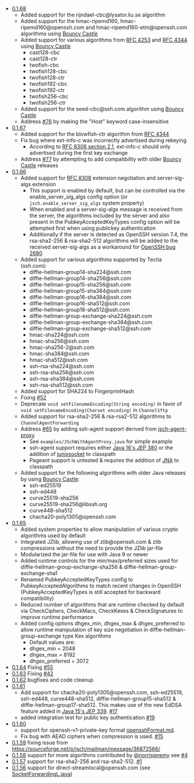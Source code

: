* [0.1.68](https://github.com/mwiede/jsch/releases/tag/jsch-0.1.68)
  * Added support for the rijndael-cbc@<!-- -->lysator.liu.se algorithm
  * Added support for the hmac-ripemd160, hmac-ripemd160@<!-- -->openssh.com and hmac-ripemd160-etm@<!-- -->openssh.com algorithms using [Bouncy Castle](https://www.bouncycastle.org/java.html)
  * Added support for various algorithms from [RFC 4253](https://datatracker.ietf.org/doc/html/rfc4253) and [RFC 4344](https://datatracker.ietf.org/doc/html/rfc4344) using [Bouncy Castle](https://www.bouncycastle.org/java.html)
    * cast128-cbc
    * cast128-ctr
    * twofish-cbc
    * twofish128-cbc
    * twofish128-ctr
    * twofish192-cbc
    * twofish192-ctr
    * twofish256-cbc
    * twofish256-ctr
  * Added support for the seed-cbc@<!-- -->ssh.com algorithm using [Bouncy Castle](https://www.bouncycastle.org/java.html)
  * Address [#76](https://github.com/mwiede/jsch/issues/76) by making the "Host" keyword case-insensitive
* [0.1.67](https://github.com/mwiede/jsch/releases/tag/jsch-0.1.67)
  * Added support for the blowfish-ctr algorithm from [RFC 4344](https://datatracker.ietf.org/doc/html/rfc4344)
  * Fix bug where ext-info-c was incorrectly advertised during rekeying
    * According to [RFC 8308 section 2.1](https://datatracker.ietf.org/doc/html/rfc8308#section-2.1), ext-info-c should only advertised during the first key exchange
  * Address [#77](https://github.com/mwiede/jsch/issues/77) by attempting to add compatibility with older [Bouncy Castle](https://www.bouncycastle.org/java.html) releases
* [0.1.66](https://github.com/mwiede/jsch/releases/tag/jsch-0.1.66)
  * Added support for [RFC 8308](https://datatracker.ietf.org/doc/html/rfc8308) extension negotiation and server-sig-algs extension
    * This support is enabled by default, but can be controlled via the enable_server_sig_algs config option (or `jsch.enable_server_sig_algs` system property)
    * When enabled and a server-sig-algs message is received from the server, the algorithms included by the server and also present in the PubkeyAcceptedKeyTypes config option will be attempted first when using publickey authentication
    * Additionally if the server is detected as OpenSSH version 7.4, the rsa-sha2-256 & rsa-sha2-512 algorithms will be added to the received server-sig-algs as a workaround for [OpenSSH bug 2680](https://bugzilla.mindrot.org/show_bug.cgi?id=2680)
  * Added support for various algorithms supported by Tectia (ssh.com):
    * diffie-hellman-group14-sha224@<!-- -->ssh.com
    * diffie-hellman-group14-sha256@<!-- -->ssh.com
    * diffie-hellman-group15-sha256@<!-- -->ssh.com
    * diffie-hellman-group15-sha384@<!-- -->ssh.com
    * diffie-hellman-group16-sha384@<!-- -->ssh.com
    * diffie-hellman-group16-sha512@<!-- -->ssh.com
    * diffie-hellman-group18-sha512@<!-- -->ssh.com
    * diffie-hellman-group-exchange-sha224@<!-- -->ssh.com
    * diffie-hellman-group-exchange-sha384@<!-- -->ssh.com
    * diffie-hellman-group-exchange-sha512@<!-- -->ssh.com
    * hmac-sha224@<!-- -->ssh.com
    * hmac-sha256@<!-- -->ssh.com
    * hmac-sha256-2@<!-- -->ssh.com
    * hmac-sha384@<!-- -->ssh.com
    * hmac-sha512@<!-- -->ssh.com
    * ssh-rsa-sha224@<!-- -->ssh.com
    * ssh-rsa-sha256@<!-- -->ssh.com
    * ssh-rsa-sha384@<!-- -->ssh.com
    * ssh-rsa-sha512@<!-- -->ssh.com
  * Added support for SHA224 to FingerprintHash
  * Fixing [#52](https://github.com/mwiede/jsch/issues/52)
  * Deprecate `void setFilenameEncoding(String encoding)` in favor of `void setFilenameEncoding(Charset encoding)` in `ChannelSftp`
  * Added support for rsa-sha2-256 & rsa-rsa2-512 algorithms to `ChannelAgentForwarding`
  * Address [#65](https://github.com/mwiede/jsch/issues/65) by adding ssh-agent support derived from [jsch-agent-proxy](https://github.com/ymnk/jsch-agent-proxy)
    * See `examples/JSchWithAgentProxy.java` for simple example
    * ssh-agent support requires either [Java 16's JEP 380](https://openjdk.java.net/jeps/380) or the addition of [junixsocket](https://github.com/kohlschutter/junixsocket) to classpath
    * Pageant support is untested & requires the addition of [JNA](https://github.com/java-native-access/jna) to classpath
  * Added support for the following algorithms with older Java releases by using [Bouncy Castle](https://www.bouncycastle.org/java.html):
    * ssh-ed25519
    * ssh-ed448
    * curve25519-sha256
    * curve25519-sha256@<!-- -->libssh.org
    * curve448-sha512
    * chacha20-poly1305@<!-- -->openssh.com
* [0.1.65](https://github.com/mwiede/jsch/releases/tag/jsch-0.1.65)
  * Added system properties to allow manipulation of various crypto algorithms used by default
  * Integrated JZlib, allowing use of zlib@<!-- -->openssh.com & zlib compressions without the need to provide the JZlib jar-file
  * Modularized the jar-file for use with Java 9 or newer
  * Added runtime controls for the min/max/preferred sizes used for diffie-hellman-group-exchange-sha256 & diffie-hellman-group-exchange-sha1
  * Renamed PubkeyAcceptedKeyTypes config to PubkeyAcceptedAlgorithms to match recent changes in OpenSSH (PubkeyAcceptedKeyTypes is still accepted for backward compatibility)
  * Reduced number of algorithms that are runtime checked by default via CheckCiphers, CheckMacs, CheckKexes & CheckSignatures to improve runtime performance
  * Added config options dhgex_min, dhgex_max & dhgex_preferred to allow runtime manipulation of key size negotiation in diffie-hellman-group-exchange type Kex algorithms
    * Default values are:
    * dhgex_min = 2048
    * dhgex_max = 8192
    * dhgex_preferred = 3072
* [0.1.64](https://github.com/mwiede/jsch/releases/tag/jsch-0.1.64) Fixing [#55](https://github.com/mwiede/jsch/pull/55)
* [0.1.63](https://github.com/mwiede/jsch/releases/tag/jsch-0.1.63) Fixing [#42](https://github.com/mwiede/jsch/issues/42)
* [0.1.62](https://github.com/mwiede/jsch/releases/tag/jsch-0.1.62) bugfixes and code cleanup
* [0.1.61](https://github.com/mwiede/jsch/releases/tag/jsch-0.1.61)
  * Add support for chacha20-poly1305@<!-- -->openssh.com, ssh-ed25519, ssh-ed448, curve448-sha512, diffie-hellman-group15-sha512 & diffie-hellman-group17-sha512. This makes use of the new EdDSA feature added in [Java 15's JEP 339](https://openjdk.java.net/jeps/339). [#17](https://github.com/mwiede/jsch/pull/17)
  * added integration test for public key authentication [#19](https://github.com/mwiede/jsch/pull/19)
* [0.1.60](https://github.com/mwiede/jsch/releases/tag/jsch-0.1.60)
  * support for openssh-v1-private-key format [opensshFormat.md](opensshFormat.md).
  * Fix bug with AEAD ciphers when compression is used. [#15](https://github.com/mwiede/jsch/pull/15)
* [0.1.59](https://github.com/mwiede/jsch/releases/tag/jsch-0.1.59) fixing issue from https://sourceforge.net/p/jsch/mailman/message/36872566/
* [0.1.58](https://github.com/mwiede/jsch/releases/tag/jsch-0.1.58) support for more algorithms contributed by [@norrisjeremy](https://github.com/norrisjeremy) see [#4](https://github.com/mwiede/jsch/pull/4)
* [0.1.57](https://github.com/mwiede/jsch/releases/tag/jsch-0.1.57) support for rsa-sha2-256 and rsa-sha2-512. [#1](https://github.com/mwiede/jsch/pull/1)
* [0.1.56](https://github.com/mwiede/jsch/releases/tag/jsch-0.1.56) support for direct-streamlocal@<!-- -->openssh.com (see [SocketForwardingL.java](examples/SocketForwardingL.java))
